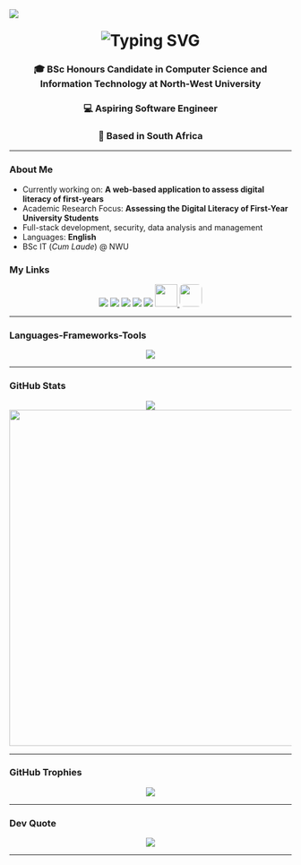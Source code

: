 <img align="left" src="https://visitor-badge.laobi.icu/badge?page_id=salimsofinia&right_color=seagreen"/>

<h1 align="center">
  <img src="https://readme-typing-svg.herokuapp.com?font=Fira+Code&size=30&duration=4000&pause=1000&center=true&vCenter=true&width=600&lines=Hi+There!+I'm+Salim+👋;Welcome+to+my+GitHub+profile!;" alt="Typing SVG">
</h1>

<h3 align="center">
🎓 BSc Honours Candidate in Computer Science and Information Technology at North-West University  
</h3>
<h3 align="center">
💻 Aspiring Software Engineer 
</h3>
<h3 align="center">
📍 Based in South Africa
</h3>

---

### About Me

- Currently working on: **A web-based application to assess digital literacy of first-years**
- Academic Research Focus: **Assessing the Digital Literacy of First-Year University Students**
- Full-stack development, security, data analysis and management
- Languages: **English**
- BSc IT (_Cum Laude_) @ NWU

### My Links

<div align="center">
  <a href="mailto:salimsofinia01719@gmail.com"><img src="https://skillicons.dev/icons?i=gmail" /></a>
  <a href="https://www.linkedin.com/in/salimsofinia"><img src="https://skillicons.dev/icons?i=linkedin" /></a>
  <a href="https://github.com/salimsofinia"><img src="https://skillicons.dev/icons?i=github" /></a>
  <a href="https://salimsofinia.dev"><img src="https://skillicons.dev/icons?i=vercel" /></a>
  <a href="https://salimsofinia.dev"><img src="https://skillicons.dev/icons?i=webflow" /></a>
  <a href="https://salimsofinia.dev">
  <img src="https://cdn.jsdelivr.net/gh/devicons/devicon/icons/html5/html5-original.svg" width="40"/>
</a>
  <a href="https://salimsofinia.dev">
  <img src="https://cdn-icons-png.flaticon.com/512/535/535239.png" width="40" style="border-radius: 8px;" />
</a>
</div>

---

### Languages-Frameworks-Tools

<div align="center">
  <img src="https://skillicons.dev/icons?i=java,python,c,cs,html,css,javascript,nodejs,npm,react,matlab,firebase,supabase,mongodb,azure,git,github,vscode,visualstudio,notion,mysql,dotnet,postman,express,vercel,anaconda" />
</div>

---

### GitHub Stats

<div align="center">
  <img src="https://github-readme-stats.vercel.app/api/top-langs/?username=salimsofinia&show_icons=true&theme=tokyonight&hide_border=true&border_radius=10&card_width=600" />
  <br/>
  <img src="https://github-readme-stats.vercel.app/api?username=salimsofinia&show_icons=true&theme=tokyonight&hide_border=true&border_radius=10" width="600" />
</div>

---

### GitHub Trophies

<p align="center">
  <img src="https://github-profile-trophy.vercel.app/?username=salimsofinia&theme=tokyonight&margin-w=5&no-frame=true" />
</p>

---

### Dev Quote

<p align="center">
  <img src="https://quotes-github-readme.vercel.app/api?type=horizontal&theme=tokyonight" />
</p>

---

